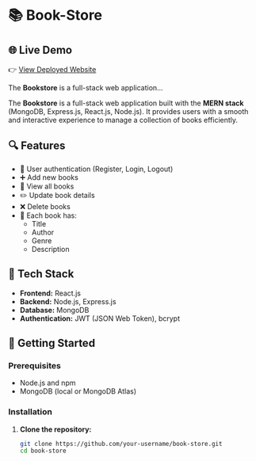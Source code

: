 # 📚 Book-Store

## 🌐 Live Demo  
👉 [View Deployed Website](https://booksstoreshubharora.netlify.app/)

The **Bookstore** is a full-stack web application...


The **Bookstore** is a full-stack web application built with the **MERN stack** (MongoDB, Express.js, React.js, Node.js). It provides users with a smooth and interactive experience to manage a collection of books efficiently.

## 🔍 Features

- 🔐 User authentication (Register, Login, Logout)
- ➕ Add new books
- 📖 View all books
- ✏️ Update book details
- ❌ Delete books
- 📂 Each book has:
  - Title
  - Author
  - Genre
  - Description

## 🧰 Tech Stack

- **Frontend:** React.js
- **Backend:** Node.js, Express.js
- **Database:** MongoDB
- **Authentication:** JWT (JSON Web Token), bcrypt

## 🚀 Getting Started

### Prerequisites

- Node.js and npm
- MongoDB (local or MongoDB Atlas)

### Installation

1. **Clone the repository:**
   ```bash
   git clone https://github.com/your-username/book-store.git
   cd book-store
